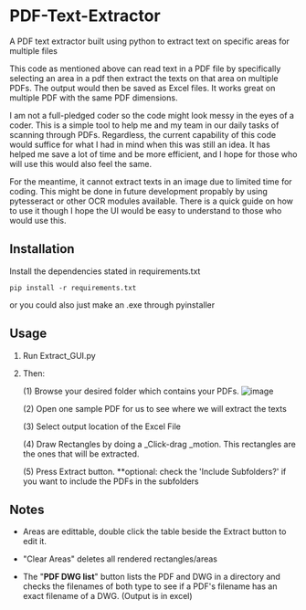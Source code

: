 # PDF-Text-Extractor
A PDF text extractor built using python to extract text on specific areas for multiple files

This code as mentioned above can read text in a PDF file by specifically selecting an area in a pdf then extract the texts on that area on multiple PDFs. The output would then be saved as Excel files. It works great on multiple PDF with the same PDF dimensions.


I am not a full-pledged coder so the code might look messy in the eyes of a coder. This is a simple tool to help me and my team in our daily tasks of scanning through PDFs. Regardless, the current capability of this code would suffice for what I had in mind when this was still an idea. It has helped me save a lot of time and be more efficient, and I hope for those who will use this would also feel the same.

For the meantime, it cannot extract texts in an image due to limited time for coding. This might be done in future development propably by using pytesseract or other OCR modules available. There is a quick guide on how to use it though I hope the UI would be easy to understand to those who would use this.

## Installation
Install the dependencies stated in requirements.txt
```
pip install -r requirements.txt
```

or you could also just make an .exe through pyinstaller

## Usage
1. Run Extract_GUI.py
2. Then:
   
    (1) Browse your desired folder which contains your PDFs.
   ![image](https://github.com/Yayap-dev/PDF-Text-Extractor/assets/21073411/66b54df5-ca84-4367-a3ee-5da2ddba268d)

    (2) Open one sample PDF for us to see where we will extract the texts
   
    (3) Select output location of the Excel File
   
    (4) Draw Rectangles by doing a _Click-drag _motion. This rectangles are the ones that will be extracted.
   
    (5) Press Extract button. **optional: check the 'Include Subfolders?' if you want to include the PDFs in the subfolders

## Notes

- Areas are edittable, double click the table beside the Extract button to edit it.
  
- "Clear Areas" deletes all rendered rectangles/areas

- The "**PDF DWG list**" button lists the PDF and DWG in a directory and checks the filenames of both type to see if a PDF's filename has an exact filename of a DWG. (Output is in excel)

